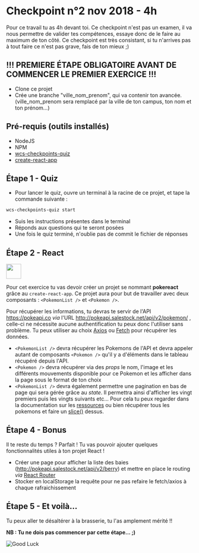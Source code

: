 # Checkpoint n°2 nov 2018 - **4h**

Pour ce travail tu as 4h devant toi. Ce checkpoint n'est pas un examen, il va nous permettre de valider tes compétences, essaye donc de le faire au maximum de ton côté.
Ce checkpoint est très consistant, si tu n'arrives pas à tout faire ce n'est pas grave, fais de ton mieux ;)



## **!!! PREMIERE ÉTAPE OBLIGATOIRE AVANT DE COMMENCER LE PREMIER EXERCICE !!!**


* Clone ce projet
* Crée une branche "ville_nom_prenom", qui va contenir ton avancée. (ville_nom_prenom sera remplacé par la ville de ton campus, ton nom et ton prénom...)



## Pré-requis (outils installés)

* NodeJS
* NPM
* [wcs-checkpoints-quiz](https://www.npmjs.com/package/wcs-checkpoints-quiz)
* [create-react-app ](https://github.com/facebook/create-react-app)


## Étape 1 - Quiz

* Pour lancer le quiz, ouvre un terminal à la racine de ce projet, et tape la commande suivante :

```sh
wcs-checkpoints-quiz start
```
* Suis les instructions présentes dans le terminal
* Réponds aux questions qui te seront posées
* Une fois le quiz terminé, n'oublie pas de commit le fichier de réponses

## Étape 2 - React

<img src="https://media.giphy.com/media/DJM88aCmEeaNG/giphy.gif" height="40">


Pour cet exercice tu vas devoir créer un projet se nommant **pokereact** grâce au `create-react-app`.
Ce projet aura pour but de travailler avec deux composants : `<PokemonList />` et `<Pokemon />`.

Pour récupérer les informations, tu devras te servir de l'API https://pokeapi.co *via* l'URL http://pokeapi.salestock.net/api/v2/pokemon/ , celle-ci ne nécessite aucune authentification tu peux donc l'utiliser sans problème.
Tu peux utiliser au choix [Axios](https://github.com/axios/axios) ou [Fetch](https://developer.mozilla.org/fr/docs/Web/API/Fetch_API/Using_Fetch) pour récupérer les données.

* `<PokemonList />` devra récupérer les Pokemons de l'API et devra appeler autant de composants `<Pokemon />` qu'il y a d'éléments dans le tableau récupéré depuis l'API.
* `<Pokemon />` devra récupérer via des *props* le nom, l'image et les différents mouvements disponible pour ce Pokemon et les afficher dans la page sous le format de ton choix
* `<PokemonList />` devra également permettre une pagination en bas de page qui sera gérée grâce au _state_. Il permettra ainsi d'afficher les vingt premiers puis les vingts suivants etc... Pour cela tu peux regarder dans la documentation sur les [ressources](https://pokeapi.co/docs/v2.html#resource-lists) ou bien récupérer tous les pokemons et faire un [slice()](https://developer.mozilla.org/fr/docs/Web/JavaScript/Reference/Objets_globaux/Array/slice) dessus.

## Étape 4 - Bonus

Il te reste du temps ? Parfait ! Tu vas pouvoir ajouter quelques fonctionnalités utiles à ton projet React !


* Créer une page pour afficher la liste des baies (http://pokeapi.salestock.net/api/v2/berry) et mettre en place le routing _via_ [React Router](https://reacttraining.com/react-router/web/guides/basic-components)
* Stocker en localStorage la requête pour ne pas refaire le fetch/axios à chaque rafraichissement

## Étape 5 - Et voilà...

Tu peux aller te désaltérer à la brasserie, tu l'as amplement mérité !!

**NB : Tu ne dois pas commencer par cette étape... ;)**

![Good Luck](https://media.giphy.com/media/AC1PtbdsJZyOQ/giphy.gif)
